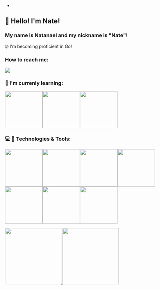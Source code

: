 - 
## 👋 Hello! I'm Nate!
### My name is Natanael and my nickname is "Nate"!


🤓 I'm becoming proficient in Go!

### How to reach me:
<a href = "mailto:dev.natanael.dev@gmail.com"><img src="https://img.shields.io/badge/Gmail-D14836?style=for-the-badge&logo=gmail&logoColor=white" target="_blank"></a>

### 🎯 I'm currenly learning:

<img src="https://cdn.jsdelivr.net/gh/devicons/devicon/icons/go/go-original.svg" width="120px" height="120px"/><img src="https://cdn.jsdelivr.net/gh/devicons/devicon/icons/docker/docker-original-wordmark.svg" width="120px" height="120px" /><img src="https://cdn.jsdelivr.net/gh/devicons/devicon/icons/amazonwebservices/amazonwebservices-original-wordmark.svg" width="120px" height="120px" />



### 💻 🔨 Technologies & Tools:

<img src="https://cdn.jsdelivr.net/gh/devicons/devicon/icons/linux/linux-original.svg" width="120px" height="120px" /><img src="https://cdn.jsdelivr.net/gh/devicons/devicon/icons/html5/html5-original-wordmark.svg" width="120px" height="120px"/><img src="https://cdn.jsdelivr.net/gh/devicons/devicon/icons/git/git-original.svg" width="120px" height="120px"/><img src="https://cdn.jsdelivr.net/gh/devicons/devicon/icons/css3/css3-original-wordmark.svg" width="120px" height="120px"/><img src="https://cdn.jsdelivr.net/gh/devicons/devicon/icons/github/github-original-wordmark.svg" width="120px" height="120px"/><img src="https://cdn.jsdelivr.net/gh/devicons/devicon/icons/javascript/javascript-original.svg" width="120px" height="120px"/><img src="https://cdn.jsdelivr.net/gh/devicons/devicon/icons/postgresql/postgresql-original-wordmark.svg" width="120px" height="120px"/>







<div border-width>
<a href="https://github.com/seu-usuário-aqui">
<img height="180em" src="https://github-readme-stats.vercel.app/api/top-langs/?username=Natanael-devops&layout=compact&langs_count=7&theme=dracula"/>
<img height="180em" src="https://github-readme-stats.vercel.app/api?username=Natanael-devops&show_icons=true&theme=dracula&include_all_commits=true&count_private=true"/>
</div>
          
          
          
